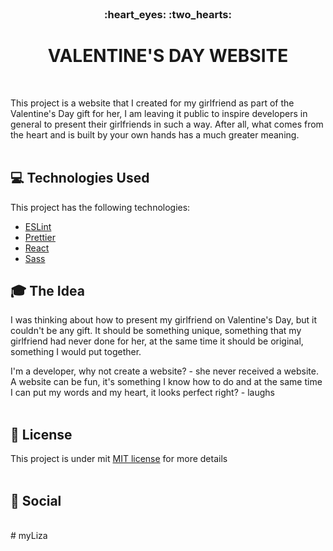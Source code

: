 <br />
<h3 align="center">:heart_eyes: :two_hearts:</h3>
<h1 align="center" decoration="none"> VALENTINE'S DAY WEBSITE </h1>
<br />

This project is a website that I created for my girlfriend as part of the Valentine's Day gift for her, I am leaving it public to inspire developers in general to present their girlfriends in such a way. After all, what comes from the heart and is built by your own hands has a much greater meaning.
<br />
<br />

## :computer: Technologies Used

This project has the following technologies:

- [ESLint](https://eslint.org/)
- [Prettier](https://prettier.io/)
- [React](https://reactjs.org/)
- [Sass](https://sass-lang.com/)
  <br />

## :mortar_board: The Idea

I was thinking about how to present my girlfriend on Valentine's Day, but it couldn't be any gift. It should be something unique, something that my girlfriend had never done for her, at the same time it should be original, something I would put together.

I'm a developer, why not create a website? - she never received a website. A website can be fun, it's something I know how to do and at the same time I can put my words and my heart, it looks perfect right? - laughs
<br />
<br />

## :memo: License

This project is under mit [MIT license](LICENSE) for more details
<br />
<br />

## :wave: Social

<br />
#   m y L i z a 
 
 
